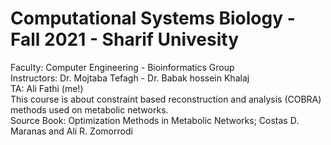 # Computational Systems Biology - Fall 2021 - Sharif Univesity
Faculty: Computer Engineering - Bioinformatics Group   
Instructors: Dr. Mojtaba Tefagh - Dr. Babak hossein Khalaj  
TA: Ali Fathi (me!)  
This course is about constraint based reconstruction and analysis (COBRA) methods used on metabolic networks.  
Source Book: Optimization Methods in Metabolic Networks; Costas D. Maranas and Ali R. Zomorrodi
